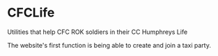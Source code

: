 # CFCLife
Utilities that help CFC ROK soldiers in their CC Humphreys Life

The website's first function is being able to create and join a taxi party.
